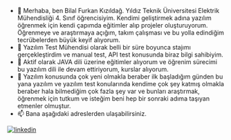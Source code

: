 - 👋 Merhaba, ben Bilal Furkan Kızıldağ. Yıldız Teknik Üniversitesi Elektrik Mühendisliği 4. Sınıf öğrencisiyim. Kendimi geliştirmek adına yazılım öğrenmek için kendi çapımda eğitimler alıp projeler oluşturuyorum.
Öğrenmeye ve araştırmaya açığım, takım çalışması ve bu yolla edindiğim tecrübelerden büyük keyif alıyorum.
- 👀 Yazılım Test Mühendisi olarak belli bir süre boyunca stajımı gerçekleştirdim ve manual test, API test konusunda biraz bilgi sahibiyim.
- 🌱 Aktif olarak JAVA dili üzerine eğitimler alıyorum ve öğrenim sürecimi bu yazılım dili ile devam ettiriyorum, kurslar alıyorum.
- 💞️ Yazılım konusunda çok yeni olmakla beraber ilk başladığım günden bu yana yazılım ve yazılım test konularında kendime çok şey katmış olmakla beraber hala bilmediğim çok fazla şey var ve bunları araştırmak, öğrenmek için tutkum ve isteğim beni hep bir sonraki adıma taşıyan etmenler olmuştur.
- 📫 Bana aşağıdaki adreslerden ulaşabilirsiniz.

[![linkedin](https://img.shields.io/badge/Linkedin-000000?style=for-the-badge&logo=Linkedin&logoColor=white)](https://www.linkedin.com/in/kizildagfurkan/)
<!---
kizildagfurkan/kizildagfurkan is a ✨ special ✨ repository because its `README.md` (this file) appears on your GitHub profile.
You can click the Preview link to take a look at your changes.
--->

